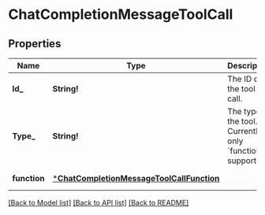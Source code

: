 # ChatCompletionMessageToolCall

## Properties
Name | Type | Description | Notes
------------ | ------------- | ------------- | -------------
**Id_** | **String!** | The ID of the tool call. | [default to null]
**Type_** | **String!** | The type of the tool. Currently, only &#x60;function&#x60; is supported. | [default to null]
**function** | [***ChatCompletionMessageToolCallFunction**](ChatCompletionMessageToolCall_function.md) |  | [default to null]

[[Back to Model list]](../README.md#documentation-for-models) [[Back to API list]](../README.md#documentation-for-api-endpoints) [[Back to README]](../README.md)


